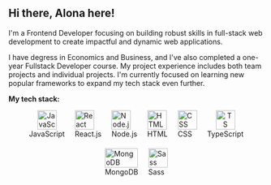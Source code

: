## Hi there, Alona here!

I'm a Frontend Developer focusing on building robust skills in full-stack web development to create impactful and dynamic web applications.

I have degress in Economics and Business, and I've also completed a one-year Fullstack Developer course. My project experience includes both team projects and individual projects. I'm currently focused on learning new popular frameworks to expand my tech stack even further.

**My tech stack:**

<div style="display: flex; justify-content: center; gap: 20px; flex-wrap: wrap;">
  <div style="text-align: center;">
   <img src="https://upload.wikimedia.org/wikipedia/commons/thumb/6/6a/JavaScript-logo.png/32px-JavaScript-logo.png" alt="JavaScript Logo"  height="38"/>
   <br>
    <span>JavaScript</span>
    </br>
</div>
    <div>
 <img src="https://upload.wikimedia.org/wikipedia/commons/thumb/a/a7/React-icon.svg/32px-React-icon.svg.png" alt="React Logo"   height="38"/>
 <br>
    <span>React.js</span>
    </br>
</div>
 <div>
<img src="https://upload.wikimedia.org/wikipedia/commons/d/d9/Node.js_logo.svg" alt="Node.js Logo" height="38"/>
 <br>
    <span>Node.js</span>
    </br>
</div>
<div>
<img src="https://upload.wikimedia.org/wikipedia/commons/thumb/6/61/HTML5_logo_and_wordmark.svg/240px-HTML5_logo_and_wordmark.svg.png" alt="HTML Logo" height="38"/>
 <br>
    <span>HTML</span>
    </br>
</div>
<div>
<img src="https://upload.wikimedia.org/wikipedia/commons/thumb/d/d5/CSS3_logo_and_wordmark.svg/245px-CSS3_logo_and_wordmark.svg.png" alt="CSS Logo" height="38"/>
 <br>
    <span>CSS</span>
    </br>
</div>
<div style="text-align: center;">
<img src="https://raw.githubusercontent.com/remojansen/logo.ts/master/ts.png" alt="TS Logo" height="38"/>
 <br>
    <span>TypeScript</span>
    </br>
</div>
<div>
<img src="https://webassets.mongodb.com/_com_assets/cms/mongodb_logo1-76twgcu2dm.png" alt="MongoDB Logo"  width="65"height="38"/>
 <br>
    <span>MongoDB</span>
    </br>
</div>
<div>
<img src="https://upload.wikimedia.org/wikipedia/commons/thumb/9/96/Sass_Logo_Color.svg/1200px-Sass_Logo_Color.svg.png" alt="Sass Logo" height="38"/>
 <br>
    <span>Sass</span>
    </br>
</div>
</div>

<!--
**NZAlona/NZAlona** is a ✨ _special_ ✨ repository because its `README.md` (this file) appears on your GitHub profile.

Here are some ideas to get you started:

- 🔭 I’m currently working on ...
- 🌱 I’m currently learning ...
- 👯 I’m looking to collaborate on ...
- 🤔 I’m looking for help with ...
- 💬 Ask me about ...
- 📫 How to reach me: ...
- 😄 Pronouns: ...
- ⚡ Fun fact: ...
-->

